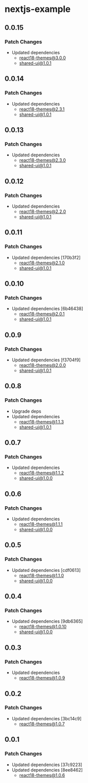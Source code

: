 # nextjs-example

## 0.0.15

### Patch Changes

- Updated dependencies
  - react18-themes@3.0.0
  - shared-ui@1.0.1

## 0.0.14

### Patch Changes

- Updated dependencies
  - react18-themes@2.3.1
  - shared-ui@1.0.1

## 0.0.13

### Patch Changes

- Updated dependencies
  - react18-themes@2.3.0
  - shared-ui@1.0.1

## 0.0.12

### Patch Changes

- Updated dependencies
  - react18-themes@2.2.0
  - shared-ui@1.0.1

## 0.0.11

### Patch Changes

- Updated dependencies [170b3f2]
  - react18-themes@2.1.0
  - shared-ui@1.0.1

## 0.0.10

### Patch Changes

- Updated dependencies [6b46438]
  - react18-themes@2.0.1
  - shared-ui@1.0.1

## 0.0.9

### Patch Changes

- Updated dependencies [f3704f9]
  - react18-themes@2.0.0
  - shared-ui@1.0.1

## 0.0.8

### Patch Changes

- Upgrade deps
- Updated dependencies
  - react18-themes@1.1.3
  - shared-ui@1.0.1

## 0.0.7

### Patch Changes

- Updated dependencies
  - react18-themes@1.1.2
  - shared-ui@1.0.0

## 0.0.6

### Patch Changes

- Updated dependencies
  - react18-themes@1.1.1
  - shared-ui@1.0.0

## 0.0.5

### Patch Changes

- Updated dependencies [cdf0613]
  - react18-themes@1.1.0
  - shared-ui@1.0.0

## 0.0.4

### Patch Changes

- Updated dependencies [9db6365]
  - react18-themes@1.0.10
  - shared-ui@1.0.0

## 0.0.3

### Patch Changes

- Updated dependencies
  - react18-themes@1.0.9

## 0.0.2

### Patch Changes

- Updated dependencies [3bc14c9]
  - react18-themes@1.0.7

## 0.0.1

### Patch Changes

- Updated dependencies [37c9223]
- Updated dependencies [8ee8462]
  - react18-themes@1.0.6
